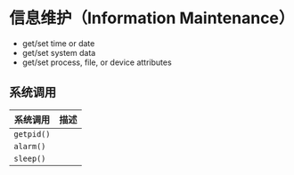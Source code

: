 # 信息维护（Information Maintenance）

* get/set time or date
* get/set system data
* get/set process, file, or device attributes

## 系统调用

| 系统调用   | 描述 |
| ---------- | ---- |
| `getpid()` |      |
| `alarm()`  |      |
| `sleep()`  |      |
